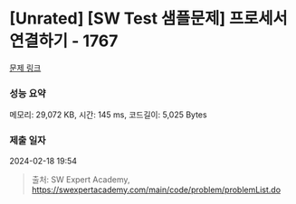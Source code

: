 # [Unrated] [SW Test 샘플문제] 프로세서 연결하기 - 1767 

[문제 링크](https://swexpertacademy.com/main/code/problem/problemDetail.do?contestProbId=AV4suNtaXFEDFAUf) 

### 성능 요약

메모리: 29,072 KB, 시간: 145 ms, 코드길이: 5,025 Bytes

### 제출 일자

2024-02-18 19:54



> 출처: SW Expert Academy, https://swexpertacademy.com/main/code/problem/problemList.do